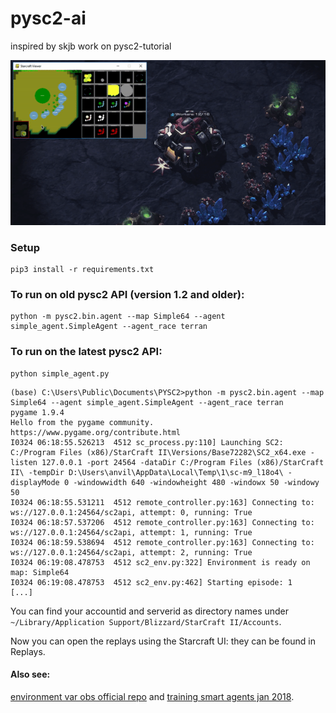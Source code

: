# pysc2-ai
inspired by skjb work on pysc2-tutorial

![](pysc2-lan-step1.gif)


### Setup

```
pip3 install -r requirements.txt
```
### To run on old pysc2 API (version 1.2 and older):
```
python -m pysc2.bin.agent --map Simple64 --agent simple_agent.SimpleAgent --agent_race terran
```

### To run on the latest pysc2 API:
```
python simple_agent.py
```


```
(base) C:\Users\Public\Documents\PYSC2>python -m pysc2.bin.agent --map Simple64 --agent simple_agent.SimpleAgent --agent_race terran
pygame 1.9.4
Hello from the pygame community. https://www.pygame.org/contribute.html
I0324 06:18:55.526213  4512 sc_process.py:110] Launching SC2: C:/Program Files (x86)/StarCraft II\Versions/Base72282\SC2_x64.exe -listen 127.0.0.1 -port 24564 -dataDir C:/Program Files (x86)/StarCraft II\ -tempDir D:\Users\anvil\AppData\Local\Temp\1\sc-m9_l18o4\ -displayMode 0 -windowwidth 640 -windowheight 480 -windowx 50 -windowy 50
I0324 06:18:55.531211  4512 remote_controller.py:163] Connecting to: ws://127.0.0.1:24564/sc2api, attempt: 0, running: True
I0324 06:18:57.537206  4512 remote_controller.py:163] Connecting to: ws://127.0.0.1:24564/sc2api, attempt: 1, running: True
I0324 06:18:59.538694  4512 remote_controller.py:163] Connecting to: ws://127.0.0.1:24564/sc2api, attempt: 2, running: True
I0324 06:19:08.478753  4512 sc2_env.py:322] Environment is ready on map: Simple64
I0324 06:19:08.478753  4512 sc2_env.py:462] Starting episode: 1
[...]

```

You can find your accountid and serverid as directory names under ```~/Library/Application Support/Blizzard/StarCraft II/Accounts```.

Now you can open the replays using the Starcraft UI: they can be found in Replays.


#### Also see:
[environment var obs official repo](https://github.com/deepmind/pysc2/blob/master/docs/environment.md#minimap) and
[training smart agents jan 2018](http://chris-chris.ai/2017/11/06/pysc2-tutorial2/).
